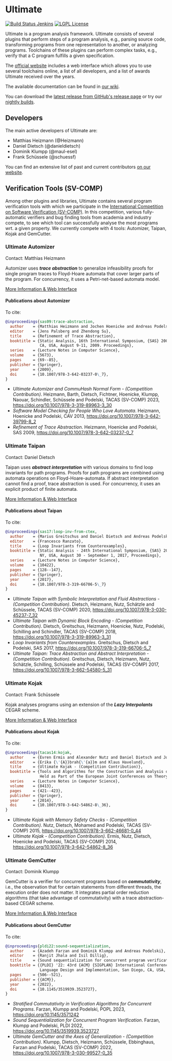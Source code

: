 # Ultimate
[![Build Status Jenkins](https://jenkins.sopranium.de/buildStatus/icon?job=Ultimate%2FUltimate%2Fdev&subject=jenkins:dev)](https://jenkins.sopranium.de/job/Ultimate/job/Ultimate/job/dev/)
[![LGPL License](https://img.shields.io/badge/license-LGPLv3+LE-brightgreen.svg)](https://github.com/ultimate-pa/ultimate/wiki/License)

Ultimate is a program analysis framework. Ultimate consists of several plugins that perform steps of a program analysis, e.g., parsing source code, transforming programs from one representation to another, or analyzing programs. Toolchains of these plugins can perform complex tasks, e.g., verify that a C program fulfills a given specification.

The [official website](https://ultimate-pa.org/) includes a web interface which allows you to use several toolchains online, a list of all developers, and a list of awards Ultimate received over the years.

The available documentation can be found in [our wiki](https://github.com/ultimate-pa/ultimate/wiki).

You can download the [latest release from GitHub's release page](https://github.com/ultimate-pa/ultimate/releases/latest) or try our [nightly builds](https://struebli.informatik.uni-freiburg.de/ultimate-nightly/).

## Developers

The main active developers of Ultimate are:

* Matthias Heizmann (@Heizmann)
* Daniel Dietsch (@danieldietsch)
* Dominik Klumpp (@maul-esel)
* Frank Schüssele (@schuessf)

You can find an extensive list of past and current contributors [on our website](https://ultimate-pa.org/developers/).

## Verification Tools (SV-COMP)

Among other plugins and libraries, Ultimate contains several program verification tools with which we participate in the [International Competition on Software Verification (SV-COMP)](sv-comp.sosy-lab.org/). In this competition, various fully-automatic verifiers and bug finding tools from academia and industry compete, to see which tool can successfully analyse the most programs wrt. a given property. We currently compete with 4 tools: Automizer, Taipan, Kojak and GemCutter.

### Ultimate Automizer
Contact: Matthias Heizmann

Automizer uses _**trace abstraction**_ to generalize infeasibility proofs for single program traces to Floyd-Hoare automata that cover larger parts of the program. For concurrency, it uses a Petri-net-based automata model.

[More Information & Web Interface](https://ultimate-pa.org/automizer/)

#### Publications about Automizer

To cite:

```bibtex
@inproceedings{sas09:trace-abstraction,
  author    = {Matthias Heizmann and Jochen Hoenicke and Andreas Podelski},
  editor    = {Jens Palsberg and Zhendong Su},
  title     = {Refinement of Trace Abstraction},
  booktitle = {Static Analysis, 16th International Symposium, {SAS} 2009, Los Angeles,
               CA, USA, August 9-11, 2009. Proceedings},
  series    = {Lecture Notes in Computer Science},
  volume    = {5673},
  pages     = {69--85},
  publisher = {Springer},
  year      = {2009},
  doi       = {10.1007/978-3-642-03237-0\_7},
}
```

* _Ultimate Automizer and CommuHash Normal Form - (Competition Contribution)_. Heizmann, Barth, Dietsch, Fichtner, Hoenicke, Klumpp, Naouar, Schindler, Schüssele and Podelski, TACAS (SV-COMP) 2023, <https://doi.org/10.1007/978-3-319-89963-3_30>
* _Software Model Checking for People Who Love Automata_. Heizmann, Hoenicke and Podelski, CAV 2013, <https://doi.org/10.1007/978-3-642-39799-8_2>
* _Refinement of Trace Abstraction_. Heizmann, Hoenicke and Podelski, SAS 2009, <https://doi.org/10.1007/978-3-642-03237-0_7>

### Ultimate Taipan
Contact: Daniel Dietsch

Taipan uses _**abstract interpretation**_ with various domains to find loop invariants for path programs. Proofs for path programs are combined using automata operations on Floyd-Hoare-automata. If abstract interpretation cannot find a proof, trace abstraction is used. For concurrency, it uses an explicit product of finite automata.

[More Information & Web Interface](https://ultimate-pa.org/taipan/)

#### Publications about Taipan

To cite:

```bibtex
@inproceedings{sas17:loop-inv-from-ctex,
  author    = {Marius Greitschus and Daniel Dietsch and Andreas Podelski},
  editor    = {Francesco Ranzato},
  title     = {Loop Invariants from Counterexamples},
  booktitle = {Static Analysis - 24th International Symposium, {SAS} 2017, New York,
               NY, USA, August 30 - September 1, 2017, Proceedings},
  series    = {Lecture Notes in Computer Science},
  volume    = {10422},
  pages     = {128--147},
  publisher = {Springer},
  year      = {2017},
  doi       = {10.1007/978-3-319-66706-5\_7}
}
```

* _Ultimate Taipan with Symbolic Interpretation and Fluid Abstractions - (Competition Contribution)_. Dietsch, Heizmann, Nutz, Schätzle and Schüssele, TACAS (SV-COMP) 2020, <https://doi.org/10.1007/978-3-030-45237-7_32>
* _Ultimate Taipan with Dynamic Block Encoding - (Competition Contribution)_. Dietsch, Greitschus, Heizmann, Hoenicke, Nutz, Podelski, Schilling and Schindler, TACAS (SV-COMP) 2018, <https://doi.org/10.1007/978-3-319-89963-3_31>
* _Loop Invariants from Counterexamples_. Greitschus, Dietsch and Podelski, SAS 2017, <https://doi.org/10.1007/978-3-319-66706-5_7>
* _Ultimate Taipan: Trace Abstraction and Abstract Interpretation - (Competition Contribution)_. Greitschus, Dietsch, Heizmann, Nutz, Schätzle, Schilling, Schüssele and Podelski, TACAS (SV-COMP) 2017, <https://doi.org/10.1007/978-3-662-54580-5_31>

### Ultimate Kojak
Contact: Frank Schüssele

Kojak analyses programs using an extension of the _**Lazy Interpolants**_ CEGAR scheme.

[More Information & Web Interface](https://ultimate-pa.org/kojak/)

#### Publications about Kojak

To cite:

```bibtex
@inproceedings{tacas14:kojak,
  author    = {Evren Ermis and Alexander Nutz and Daniel Dietsch and Jochen Hoenicke and Andreas Podelski},
  editor    = {Erika {\'{A}}brah{\'{a}}m and Klaus Havelund},
  title     = {Ultimate Kojak - (Competition Contribution)},
  booktitle = {Tools and Algorithms for the Construction and Analysis of Systems - 20th International Conference, {TACAS} 2014,
               Held as Part of the European Joint Conferences on Theory and Practice of Software, {ETAPS} 2014, Grenoble, France, April 5-13, 2014. Proceedings},
  series    = {Lecture Notes in Computer Science},
  volume    = {8413},
  pages     = {421--423},
  publisher = {Springer},
  year      = {2014},
  doi       = {10.1007/978-3-642-54862-8\_36},
}
```

* _Ultimate Kojak with Memory Safety Checks - (Competition Contribution)_. Nutz, Dietsch, Mohamed and Podelski, TACAS (SV-COMP) 2015, <https://doi.org/10.1007/978-3-662-46681-0_44>
* _Ultimate Kojak - (Competition Contribution)_. Ermis, Nutz, Dietsch, Hoenicke and Podelski, TACAS (SV-COMP) 2014, <https://doi.org/10.1007/978-3-642-54862-8_36>

### Ultimate GemCutter
Contact: Dominik Klumpp

GemCutter is a verifier for concurrent programs based on _**commutativity**_,
i.e., the observation that for certain statements from different threads, the execution order does not matter.
It integrates partial order reduction algorithms (that take advantage of commutativity) with a trace abstraction-based CEGAR scheme.

[More Information & Web Interface](https://ultimate-pa.org/gemcutter/)

#### Publications about GemCutter

To cite:

```bibtex
@inproceedings{pldi22:sound-sequentialization,
  author    = {Azadeh Farzan and Dominik Klumpp and Andreas Podelski},
  editor    = {Ranjit Jhala and Isil Dillig},
  title     = {Sound sequentialization for concurrent program verification},
  booktitle = {{PLDI} '22: 43rd {ACM} {SIGPLAN} International Conference on Programming
               Language Design and Implementation, San Diego, CA, USA, June 13 - 17, 2022},
  pages     = {506--521},
  publisher = {{ACM}},
  year      = {2022},
  doi       = {10.1145/3519939.3523727},
}
```

* _Stratified Commutativity in Verification Algorithms for Concurrent Programs_. Farzan, Klumpp and Podelski, POPL 2023, <https://doi.org/10.1145/3571242>
* _Sound Sequentialization for Concurrent Program Verification_. Farzan, Klumpp and Podelski, PLDI 2022, <https://doi.org/10.1145/3519939.3523727>
* _Ultimate GemCutter and the Axes of Generalization - (Competition Contribution)_. Klumpp, Dietsch, Heizmann, Schüssele, Ebbinghaus, Farzan and Podelski, TACAS (SV-COMP) 2022, <https://doi.org/10.1007/978-3-030-99527-0_35>
